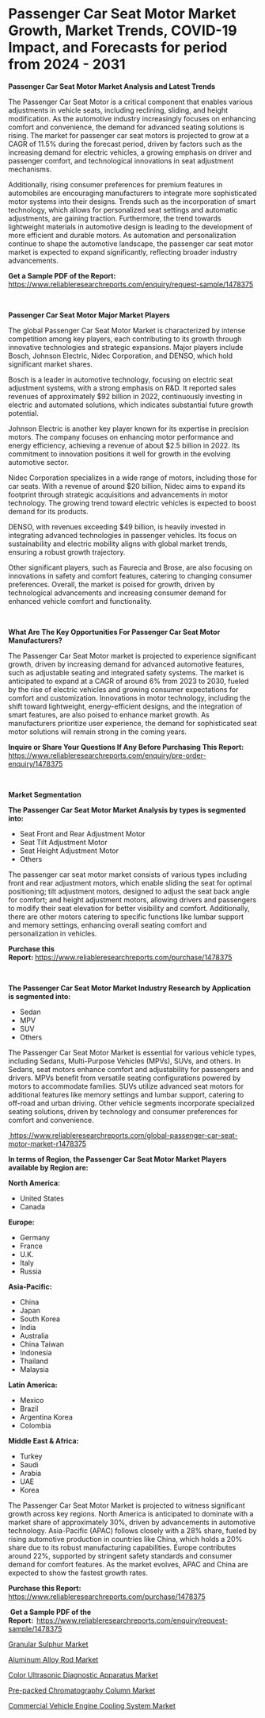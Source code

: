 <p><h1>Passenger Car Seat Motor Market Growth, Market Trends, COVID-19 Impact, and Forecasts for period from 2024 - 2031</h1></p><p><strong>Passenger Car Seat Motor Market Analysis and Latest Trends</strong></p>
<p><p>The Passenger Car Seat Motor is a critical component that enables various adjustments in vehicle seats, including reclining, sliding, and height modification. As the automotive industry increasingly focuses on enhancing comfort and convenience, the demand for advanced seating solutions is rising. The market for passenger car seat motors is projected to grow at a CAGR of 11.5% during the forecast period, driven by factors such as the increasing demand for electric vehicles, a growing emphasis on driver and passenger comfort, and technological innovations in seat adjustment mechanisms.</p><p>Additionally, rising consumer preferences for premium features in automobiles are encouraging manufacturers to integrate more sophisticated motor systems into their designs. Trends such as the incorporation of smart technology, which allows for personalized seat settings and automatic adjustments, are gaining traction. Furthermore, the trend towards lightweight materials in automotive design is leading to the development of more efficient and durable motors. As automation and personalization continue to shape the automotive landscape, the passenger car seat motor market is expected to expand significantly, reflecting broader industry advancements.</p></p>
<p><strong>Get a Sample PDF of the Report:&nbsp;</strong> <a href="https://www.reliableresearchreports.com/enquiry/request-sample/1478375?utm_campaign=40&utm_medium=2&utm_source=Github&utm_content=ia&utm_term=28092024&utm_id=passenger-car-seat-motor">https://www.reliableresearchreports.com/enquiry/request-sample/1478375</a></p>
<p>&nbsp;</p>
<p><strong>Passenger Car Seat Motor Major Market Players</strong></p>
<p><p>The global Passenger Car Seat Motor Market is characterized by intense competition among key players, each contributing to its growth through innovative technologies and strategic expansions. Major players include Bosch, Johnson Electric, Nidec Corporation, and DENSO, which hold significant market shares.</p><p>Bosch is a leader in automotive technology, focusing on electric seat adjustment systems, with a strong emphasis on R&D. It reported sales revenues of approximately $92 billion in 2022, continuously investing in electric and automated solutions, which indicates substantial future growth potential.</p><p>Johnson Electric is another key player known for its expertise in precision motors. The company focuses on enhancing motor performance and energy efficiency, achieving a revenue of about $2.5 billion in 2022. Its commitment to innovation positions it well for growth in the evolving automotive sector.</p><p>Nidec Corporation specializes in a wide range of motors, including those for car seats. With a revenue of around $20 billion, Nidec aims to expand its footprint through strategic acquisitions and advancements in motor technology. The growing trend toward electric vehicles is expected to boost demand for its products.</p><p>DENSO, with revenues exceeding $49 billion, is heavily invested in integrating advanced technologies in passenger vehicles. Its focus on sustainability and electric mobility aligns with global market trends, ensuring a robust growth trajectory.</p><p>Other significant players, such as Faurecia and Brose, are also focusing on innovations in safety and comfort features, catering to changing consumer preferences. Overall, the market is poised for growth, driven by technological advancements and increasing consumer demand for enhanced vehicle comfort and functionality.</p></p>
<p>&nbsp;</p>
<p><strong>What Are The Key Opportunities For Passenger Car Seat Motor Manufacturers?</strong></p>
<p><p>The Passenger Car Seat Motor market is projected to experience significant growth, driven by increasing demand for advanced automotive features, such as adjustable seating and integrated safety systems. The market is anticipated to expand at a CAGR of around 6% from 2023 to 2030, fueled by the rise of electric vehicles and growing consumer expectations for comfort and customization. Innovations in motor technology, including the shift toward lightweight, energy-efficient designs, and the integration of smart features, are also poised to enhance market growth. As manufacturers prioritize user experience, the demand for sophisticated seat motor solutions will remain strong in the coming years.</p></p>
<p><strong>Inquire or Share Your Questions If Any Before Purchasing This Report:</strong> <a href="https://www.reliableresearchreports.com/enquiry/pre-order-enquiry/1478375?utm_campaign=40&utm_medium=2&utm_source=Github&utm_content=ia&utm_term=28092024&utm_id=passenger-car-seat-motor">https://www.reliableresearchreports.com/enquiry/pre-order-enquiry/1478375</a></p>
<p>&nbsp;</p>
<p><strong>Market Segmentation</strong></p>
<p><strong>The Passenger Car Seat Motor Market Analysis by types is segmented into:</strong></p>
<p><ul><li>Seat Front and Rear Adjustment Motor</li><li>Seat Tilt Adjustment Motor</li><li>Seat Height Adjustment Motor</li><li>Others</li></ul></p>
<p><p>The passenger car seat motor market consists of various types including front and rear adjustment motors, which enable sliding the seat for optimal positioning; tilt adjustment motors, designed to adjust the seat back angle for comfort; and height adjustment motors, allowing drivers and passengers to modify their seat elevation for better visibility and comfort. Additionally, there are other motors catering to specific functions like lumbar support and memory settings, enhancing overall seating comfort and personalization in vehicles.</p></p>
<p><strong>Purchase this Report:&nbsp;</strong><a href="https://www.reliableresearchreports.com/purchase/1478375?utm_campaign=40&utm_medium=2&utm_source=Github&utm_content=ia&utm_term=28092024&utm_id=passenger-car-seat-motor">https://www.reliableresearchreports.com/purchase/1478375</a></p>
<p>&nbsp;</p>
<p><strong>The Passenger Car Seat Motor Market Industry Research by Application is segmented into:</strong></p>
<p><ul><li>Sedan</li><li>MPV</li><li>SUV</li><li>Others</li></ul></p>
<p><p>The Passenger Car Seat Motor Market is essential for various vehicle types, including Sedans, Multi-Purpose Vehicles (MPVs), SUVs, and others. In Sedans, seat motors enhance comfort and adjustability for passengers and drivers. MPVs benefit from versatile seating configurations powered by motors to accommodate families. SUVs utilize advanced seat motors for additional features like memory settings and lumbar support, catering to off-road and urban driving. Other vehicle segments incorporate specialized seating solutions, driven by technology and consumer preferences for comfort and convenience.</p></p>
<p><a href="https://www.reliableresearchreports.com/global-passenger-car-seat-motor-market-r1478375?utm_campaign=40&utm_medium=2&utm_source=Github&utm_content=ia&utm_term=28092024&utm_id=passenger-car-seat-motor">&nbsp;https://www.reliableresearchreports.com/global-passenger-car-seat-motor-market-r1478375</a></p>
<p><strong>In terms of Region, the Passenger Car Seat Motor Market Players available by Region are:</strong></p>
<p>
    <p> <strong> North America: </strong>
        <ul>
            <li>United States</li>
            <li>Canada</li>
        </ul>
        </p> 
    <p> <strong> Europe: </strong>
        <ul>
            <li>Germany</li>
            <li>France</li>
            <li>U.K.</li>
            <li>Italy</li>
            <li>Russia</li>
        </ul>
        </p> 
    <p> <strong> Asia-Pacific: </strong>
        <ul>
            <li>China</li>
            <li>Japan</li>
            <li>South Korea</li>
            <li>India</li>
            <li>Australia</li>
            <li>China Taiwan</li>
            <li>Indonesia</li>
            <li>Thailand</li>
            <li>Malaysia</li>
        </ul>
        </p> 
    <p> <strong> Latin America: </strong>
        <ul>
            <li>Mexico</li>
            <li>Brazil</li>
            <li>Argentina Korea</li>
            <li>Colombia</li>
        </ul>
        </p> 
    <p> <strong> Middle East & Africa: </strong>
        <ul>
            <li>Turkey</li>
            <li>Saudi</li>
            <li>Arabia</li>
            <li>UAE</li>
            <li>Korea</li>
        </ul>
    </p>
    </p>
<p><p>The Passenger Car Seat Motor Market is projected to witness significant growth across key regions. North America is anticipated to dominate with a market share of approximately 30%, driven by advancements in automotive technology. Asia-Pacific (APAC) follows closely with a 28% share, fueled by rising automotive production in countries like China, which holds a 20% share due to its robust manufacturing capabilities. Europe contributes around 22%, supported by stringent safety standards and consumer demand for comfort features. As the market evolves, APAC and China are expected to show the fastest growth rates.</p></p>
<p><strong>Purchase this Report: </strong><a href="https://www.reliableresearchreports.com/purchase/1478375?utm_campaign=40&utm_medium=2&utm_source=Github&utm_content=ia&utm_term=28092024&utm_id=passenger-car-seat-motor">https://www.reliableresearchreports.com/purchase/1478375</a></p>
<p>&nbsp;<strong>Get a Sample PDF of the Report:&nbsp;&nbsp;</strong><a href="https://www.reliableresearchreports.com/enquiry/request-sample/1478375?utm_campaign=40&utm_medium=2&utm_source=Github&utm_content=ia&utm_term=28092024&utm_id=passenger-car-seat-motor">https://www.reliableresearchreports.com/enquiry/request-sample/1478375</a></p>
<p><strong></strong></p>
<p><p><a href="https://www.linkedin.com/pulse/emerging-opportunities-challenges-global-granular-sulphur-toezf?utm_campaign=40&utm_medium=2&utm_source=Github&utm_content=ia&utm_term=28092024&utm_id=passenger-car-seat-motor">Granular Sulphur Market</a></p><p><a href="https://www.linkedin.com/pulse/aluminum-alloy-rod-market-size-growth-industry-analysis-segmentation-uii0f?utm_campaign=40&utm_medium=2&utm_source=Github&utm_content=ia&utm_term=28092024&utm_id=passenger-car-seat-motor">Aluminum Alloy Rod Market</a></p><p><a href="https://issuu.com/reportprime-2/docs/color-ultrasonic-diagnostic-apparat_90a017caaab92d?utm_campaign=40&utm_medium=2&utm_source=Github&utm_content=ia&utm_term=28092024&utm_id=passenger-car-seat-motor">Color Ultrasonic Diagnostic Apparatus Market</a></p><p><a href="https://issuu.com/reportprime-2/docs/pre-packed-chromatography-column-ma_d963145d7ba959?utm_campaign=40&utm_medium=2&utm_source=Github&utm_content=ia&utm_term=28092024&utm_id=passenger-car-seat-motor">Pre-packed Chromatography Column Market</a></p><p><a href="https://github.com/GraceTurner587/Market-Research-Report-List-1/blob/main/commercial-vehicle-engine-cooling-system-market.md?utm_campaign=40&utm_medium=2&utm_source=Github&utm_content=ia&utm_term=28092024&utm_id=passenger-car-seat-motor">Commercial Vehicle Engine Cooling System Market</a></p></p>